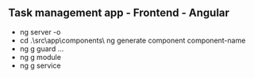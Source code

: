 ## Task management app - Frontend - Angular

- ng server -o
- cd .\src\app\components\ ng generate component component-name
- ng g guard ...
- ng g module
- ng g service
